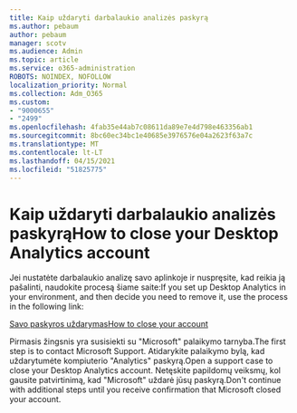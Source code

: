 ```yaml
---
title: Kaip uždaryti darbalaukio analizės paskyrą
ms.author: pebaum
author: pebaum
manager: scotv
ms.audience: Admin
ms.topic: article
ms.service: o365-administration
ROBOTS: NOINDEX, NOFOLLOW
localization_priority: Normal
ms.collection: Adm_O365
ms.custom:
- "9000655"
- "2499"
ms.openlocfilehash: 4fab35e44ab7c08611da89e7e4d798e463356ab1
ms.sourcegitcommit: 8bc60ec34bc1e40685e3976576e04a2623f63a7c
ms.translationtype: MT
ms.contentlocale: lt-LT
ms.lasthandoff: 04/15/2021
ms.locfileid: "51825775"
---
```

# <a name="how-to-close-your-desktop-analytics-account"></a><span data-ttu-id="801e4-102">Kaip uždaryti darbalaukio analizės paskyrą</span><span class="sxs-lookup"><span data-stu-id="801e4-102">How to close your Desktop Analytics account</span></span>

<span data-ttu-id="801e4-103">Jei nustatėte darbalaukio analizę savo aplinkoje ir nuspręsite, kad reikia ją pašalinti, naudokite procesą šiame saite:</span><span class="sxs-lookup"><span data-stu-id="801e4-103">If you set up Desktop Analytics in your environment, and then decide you need to remove it, use the process in the following link:</span></span>

[<span data-ttu-id="801e4-104">Savo paskyros uždarymas</span><span class="sxs-lookup"><span data-stu-id="801e4-104">How to close your account</span></span>](https://docs.microsoft.com/configmgr/desktop-analytics/account-close)

<span data-ttu-id="801e4-105">Pirmasis žingsnis yra susisiekti su "Microsoft" palaikymo tarnyba.</span><span class="sxs-lookup"><span data-stu-id="801e4-105">The first step is to contact Microsoft Support.</span></span> <span data-ttu-id="801e4-106">Atidarykite palaikymo bylą, kad uždarytumėte kompiuterio "Analytics" paskyrą.</span><span class="sxs-lookup"><span data-stu-id="801e4-106">Open a support case to close your Desktop Analytics account.</span></span> <span data-ttu-id="801e4-107">Netęskite papildomų veiksmų, kol gausite patvirtinimą, kad "Microsoft" uždarė jūsų paskyrą.</span><span class="sxs-lookup"><span data-stu-id="801e4-107">Don't continue with additional steps until you receive confirmation that Microsoft closed your account.</span></span>